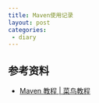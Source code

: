 ```yaml
---
title: Maven使用记录
layout: post
categories:
 - diary
---
```


## 参考资料
* [Maven 教程 | 菜鸟教程](https://www.runoob.com/maven/maven-tutorial.html)